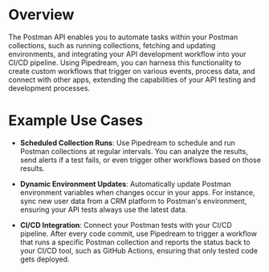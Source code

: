 # Overview

The Postman API enables you to automate tasks within your Postman collections, such as running collections, fetching and updating environments, and integrating your API development workflow into your CI/CD pipeline. Using Pipedream, you can harness this functionality to create custom workflows that trigger on various events, process data, and connect with other apps, extending the capabilities of your API testing and development processes.

# Example Use Cases

- **Scheduled Collection Runs**: Use Pipedream to schedule and run Postman collections at regular intervals. You can analyze the results, send alerts if a test fails, or even trigger other workflows based on those results.

- **Dynamic Environment Updates**: Automatically update Postman environment variables when changes occur in your apps. For instance, sync new user data from a CRM platform to Postman's environment, ensuring your API tests always use the latest data.

- **CI/CD Integration**: Connect your Postman tests with your CI/CD pipeline. After every code commit, use Pipedream to trigger a workflow that runs a specific Postman collection and reports the status back to your CI/CD tool, such as GitHub Actions, ensuring that only tested code gets deployed.
